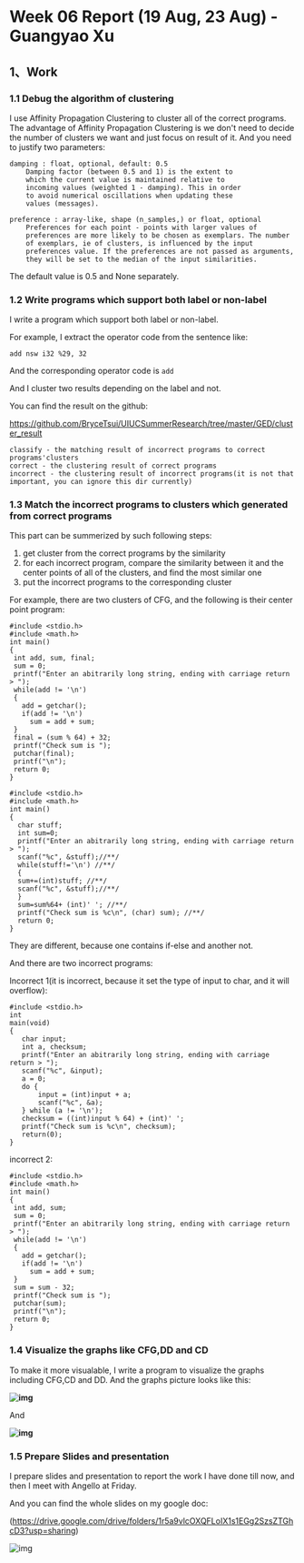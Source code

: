 

# Week 06 Report (19 Aug, 23 Aug) - Guangyao Xu



## 1、Work

### 1.1 Debug the algorithm of clustering 

I use Affinity Propagation Clustering to cluster all of the correct programs. The advantage of Affinity Propagation Clustering is we don't need to decide the number of clusters we want and just focus on result of it. And you need to justify two parameters:

```
damping : float, optional, default: 0.5
    Damping factor (between 0.5 and 1) is the extent to
    which the current value is maintained relative to
    incoming values (weighted 1 - damping). This in order
    to avoid numerical oscillations when updating these
    values (messages).
```

```
preference : array-like, shape (n_samples,) or float, optional
    Preferences for each point - points with larger values of
    preferences are more likely to be chosen as exemplars. The number
    of exemplars, ie of clusters, is influenced by the input
    preferences value. If the preferences are not passed as arguments,
    they will be set to the median of the input similarities.
```

The default value is 0.5 and None separately.



### 1.2 Write programs which support both label or  non-label

I write a program which support both label or non-label. 

For example, I extract the operator code from the sentence like:

```
add nsw i32 %29, 32
```

And the corresponding operator code is ```add```

And I cluster two results depending on the label and not. 

You can find the result on the github:

https://github.com/BryceTsui/UIUCSummerResearch/tree/master/GED/cluster_result

```
classify - the matching result of incorrect programs to correct programs'clusters
correct - the clustering result of correct programs
incorrect - the clustering result of incorrect programs(it is not that important, you can ignore this dir currently)
```

### 1.3 Match the incorrect programs to clusters which generated from correct programs

This part can be summerized by such following steps:

1. get cluster from the correct programs by the similarity
2. for each incorrect program, compare the similarity between it and the center points of all of the clusters, and find the most similar one
3. put the incorrect programs to the corresponding cluster



For example, there are two clusters of CFG, and the following is their center point program:

```
#include <stdio.h>
#include <math.h>
int main()
{
 int add, sum, final;
 sum = 0;
 printf("Enter an abitrarily long string, ending with carriage return > ");
 while(add != '\n')
 {
   add = getchar();
   if(add != '\n')
     sum = add + sum;
 }
 final = (sum % 64) + 32;
 printf("Check sum is ");
 putchar(final);
 printf("\n");
 return 0;
}

```

```
#include <stdio.h>
#include <math.h>
int main()
{
  char stuff;
  int sum=0;
  printf("Enter an abitrarily long string, ending with carriage return > ");
  scanf("%c", &stuff);//**/
  while(stuff!='\n') //**/
  {
  sum+=(int)stuff; //**/
  scanf("%c", &stuff);//**/
  }
  sum=sum%64+ (int)' '; //**/
  printf("Check sum is %c\n", (char) sum); //**/
  return 0;
}

```

They are different, because one contains if-else and another not. 



And there are two incorrect programs:

Incorrect 1(it is incorrect, because it set the type of input to char, and it will overflow):

```
#include <stdio.h>
int
main(void)
{
   char input;
   int a, checksum;
   printf("Enter an abitrarily long string, ending with carriage return > ");
   scanf("%c", &input);
   a = 0;
   do {
       input = (int)input + a;
       scanf("%c", &a);
   } while (a != '\n');
   checksum = ((int)input % 64) + (int)' ';
   printf("Check sum is %c\n", checksum);
   return(0);
}

```

incorrect 2:

```
#include <stdio.h>
#include <math.h>
int main()
{
 int add, sum;
 sum = 0;
 printf("Enter an abitrarily long string, ending with carriage return > ");
 while(add != '\n')
 {
   add = getchar();
   if(add != '\n')
     sum = add + sum;
 }
 sum = sum - 32;
 printf("Check sum is ");
 putchar(sum);
 printf("\n");
 return 0;
}

```



### 1.4 Visualize the graphs like CFG,DD and CD

To make it more visualable, I write a program to visualize the graphs including CFG,CD and DD. And the graphs picture looks like this:

**![img](https://lh4.googleusercontent.com/QnV9h3KinUHBtJbj2SMjiWpZgHb-A2Ql21b_F-rDQquvt9xC0z47GsypRTMio6hSunX0Pq1Jhr2Z5WIs-rswtvyswB4XAnM_7grXzuE0Z6E_4UCMrBB_s1ZMKEHxApQA0_znpCo)**

And

**![img](https://lh5.googleusercontent.com/gCjwUtQE5q_gQgEyTlhpjdij9ChH7G-Fg-QtG_Qilp1ZaAxmc7OPFHjfN6JjGPRruGfb9VPXSwqbKAZMbdxBr8Tp1Nlirnb-noLIcYR7KCqqsQtjqquYNJvYEfOg6k15v33RKD8)**



### 1.5 Prepare Slides and presentation

I prepare slides and presentation to report the work I have done till now, and then I meet with Angello at Friday.

And you can find the whole slides on my google doc:

(<https://drive.google.com/drive/folders/1r5a9vlcOXQFLoIX1s1EGg2SzsZTGhcD3?usp=sharing>) 



![img](file:///C:\Users\thinkpad\AppData\Local\Temp\ksohtml11212\wps1.jpg)

### 

